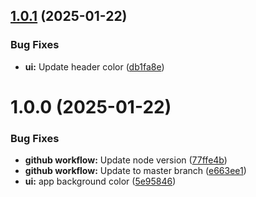 ## [1.0.1](https://github.com/choorhong/mys/compare/v1.0.0...v1.0.1) (2025-01-22)


### Bug Fixes

* **ui:** Update header color ([db1fa8e](https://github.com/choorhong/mys/commit/db1fa8edf054c066dcb9c998354528eb8929dc00))

# 1.0.0 (2025-01-22)


### Bug Fixes

* **github workflow:** Update node version ([77ffe4b](https://github.com/choorhong/mys/commit/77ffe4be8167b70bf593cc292ab6e701f34549ea))
* **github workflow:** Update to master branch ([e663ee1](https://github.com/choorhong/mys/commit/e663ee171b405d06c3bc8150302bd12c172e17cc))
* **ui:** app background color ([5e95846](https://github.com/choorhong/mys/commit/5e95846828ca52a43d9d65bc55143faf3fddf08c))
